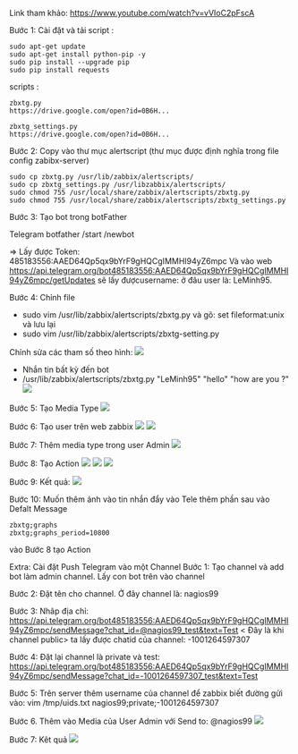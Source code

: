 Link tham khảo: https://www.youtube.com/watch?v=vVIoC2pFscA

Bước 1: Cài đặt và tải script :

    sudo apt-get update
    sudo apt-get install python-pip -y
    sudo pip install --upgrade pip
    sudo pip install requests

scripts :

    zbxtg.py
    https://drive.google.com/open?id=0B6H...

    zbxtg_settings.py
    https://drive.google.com/open?id=0B6H...

Bước 2: Copy vào thư mục alertscript (thư mục được định nghĩa trong file config zabibx-server)

    sudo cp zbxtg.py /usr/lib/zabbix/alertscripts/
    sudo cp zbxtg_settings.py /usr/libzabbix/alertscripts/
    sudo chmod 755 /usr/local/share/zabbix/alertscripts/zbxtg.py
    sudo chmod 755 /usr/local/share/zabbix/alertscripts/zbxtg_settings.py

Bước 3: Tạo bot trong botFather

Telegram botfather
/start
/newbot

=> Lấy được Token: 485183556:AAED64Qp5qx9bYrF9gHQCgIMMHI94yZ6mpc
 Và vào web https://api.telegram.org/bot485183556:AAED64Qp5qx9bYrF9gHQCgIMMHI94yZ6mpc/getUpdates
 sẽ lấy đượcusername: ở đâu user là: LeMinh95.

Bước 4: Chỉnh file

  - sudo vim /usr/lib/zabbix/alertscripts/zbxtg.py và gõ: set fileformat:unix và lưu lại
  - sudo vim /usr/lib/zabbix/alertscripts/zbxtg-setting.py

Chỉnh sửa các tham số theo hình: 
![](image/j.png)
- Nhắn tin bất kỳ đến bot
- /usr/lib/zabbix/alertscripts/zbxtg.py "LeMinh95" "hello" "how are you ?"
![](image/k.png)

Bước 5: Tạo Media Type
![](image/a.png)


Bước 6: Tạo user trên web zabbix
![](image/b.png)
![](image/c.png)


Bước 7: Thêm media type trong user Admin
![](image/d.png)

Bước 8: Tạo Action 
![](image/e.png)
![](image/f.png)
![](image/g.png)

Bước 9: Kết quả:
![](image/l.png)

Bước 10: Muốn thêm ảnh vào tin nhắn đẩy vào Tele thêm phần sau vào Defalt Message

    zbxtg;graphs
    zbxtg;graphs_period=10800
    
vào Bước 8 tạo Action 

Extra: Cài đặt Push Telegram vào một Channel
Bước 1: Tạo channel và add bot làm admin channel. Lấy con bot trên vào channel

Bước 2: Đặt tên cho channel. Ở đây channel là: nagios99

Bước 3: Nhâp địa chỉ: https://api.telegram.org/bot485183556:AAED64Qp5qx9bYrF9gHQCgIMMHI94yZ6mpc/sendMessage?chat_id=@nagios99_test&text=Test < Đây là khi channel public>
ta lấy được chatid của channel: -1001264597307

Bước 4: Đặt lại channel là private và test: https://api.telegram.org/bot485183556:AAED64Qp5qx9bYrF9gHQCgIMMHI94yZ6mpc/sendMessage?chat_id=-1001264597307_test&text=Test

Bước 5: Trên server thêm username của channel để zabbix biết đường gửi vào: vim /tmp/uids.txt
nagios99;private;-1001264597307

Bước 6. Thêm vào Media của User Admin với Send to: @nagios99
![](image/o.png)

Bước 7: Kêt quả 
![](image/p.png)
